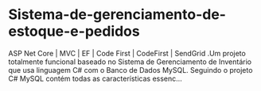 # Sistema-de-gerenciamento-de-estoque-e-pedidos
 ASP Net Core | MVC | EF | Code First | CodeFirst | SendGrid .Um projeto totalmente funcional baseado no Sistema de Gerenciamento de Inventário que usa linguagem C# com o Banco de Dados MySQL. Seguindo o projeto C# MySQL contém todas as características essenc…
